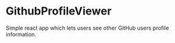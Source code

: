 # GithubProfileViewer
Simple react app which lets users see other GitHub users profile information.
